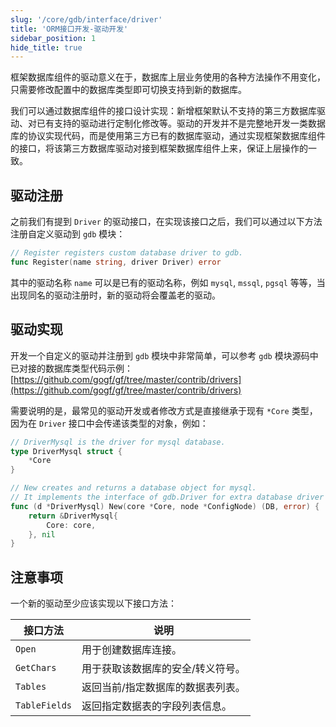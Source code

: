 ```yaml
---
slug: '/core/gdb/interface/driver'
title: 'ORM接口开发-驱动开发'
sidebar_position: 1
hide_title: true
---
```


框架数据库组件的驱动意义在于，数据库上层业务使用的各种方法操作不用变化，只需要修改配置中的数据库类型即可切换支持到新的数据库。

我们可以通过数据库组件的接口设计实现：新增框架默认不支持的第三方数据库驱动、对已有支持的驱动进行定制化修改等。驱动的开发并不是完整地开发一类数据库的协议实现代码，而是使用第三方已有的数据库驱动，通过实现框架数据库组件的接口，将该第三方数据库驱动对接到框架数据库组件上来，保证上层操作的一致。

## 驱动注册

之前我们有提到 `Driver` 的驱动接口，在实现该接口之后，我们可以通过以下方法注册自定义驱动到 `gdb` 模块：

```go
// Register registers custom database driver to gdb.
func Register(name string, driver Driver) error
```

其中的驱动名称 `name` 可以是已有的驱动名称，例如 `mysql`, `mssql`, `pgsql` 等等，当出现同名的驱动注册时，新的驱动将会覆盖老的驱动。

## 驱动实现

开发一个自定义的驱动并注册到 `gdb` 模块中非常简单，可以参考 `gdb` 模块源码中已对接的数据库类型代码示例： [https://github.com/gogf/gf/tree/master/contrib/drivers](https://github.com/gogf/gf/tree/master/contrib/drivers)

需要说明的是，最常见的驱动开发或者修改方式是直接继承于现有 `*Core` 类型，因为在 `Driver` 接口中会传递该类型的对象，例如：

```go
// DriverMysql is the driver for mysql database.
type DriverMysql struct {
    *Core
}

// New creates and returns a database object for mysql.
// It implements the interface of gdb.Driver for extra database driver installation.
func (d *DriverMysql) New(core *Core, node *ConfigNode) (DB, error) {
    return &DriverMysql{
        Core: core,
    }, nil
}
```

## 注意事项

一个新的驱动至少应该实现以下接口方法：

| 接口方法 | 说明 |
| --- | --- |
| `Open` | 用于创建数据库连接。 |
| `GetChars` | 用于获取该数据库的安全/转义符号。 |
| `Tables` | 返回当前/指定数据库的数据表列表。 |
| `TableFields` | 返回指定数据表的字段列表信息。 |